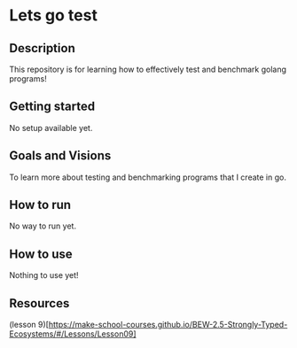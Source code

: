 # Lets go test

## Description
This repository is for learning how to effectively test and benchmark golang programs!

## Getting started 
No setup available yet.

## Goals and Visions
To learn more about testing and benchmarking programs that I create in go.

## How to run
No way to run yet.

## How to use
Nothing to use yet!

## Resources
(lesson 9)[https://make-school-courses.github.io/BEW-2.5-Strongly-Typed-Ecosystems/#/Lessons/Lesson09]
